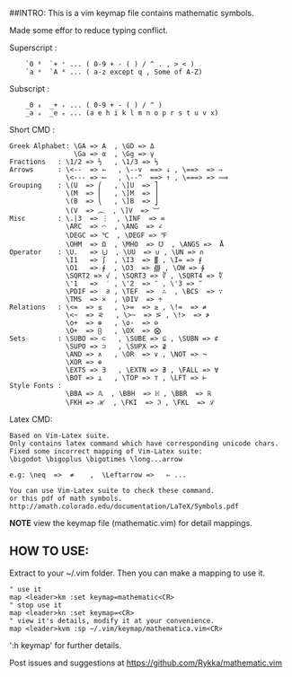 ##INTRO:
This is a vim keymap file contains mathematic symbols.

Made some effor to reduce typing conflict.

Superscript :

        `0 ⁰  `+ ⁺ ... ( 0-9 + - ( ) / ^ . , > < )
        `a ᵃ  `A ᴬ ... ( a-z except q , Some of A-Z)

Subscript   :

        _0 ₀  _+ ₊ ... ( 0-9 + - ( ) / ^ )
        _a ₐ  _e ₑ ... (a e h i k l m n o p r s t u v x)


Short CMD  : 

    Greek Alphabet: \GA => Α  , \GD => Δ
                    \Ga => α  , \Gg => γ 
    Fractions   : \1/2 => ½   , \1/3 => ⅓
    Arrows      : \<--  => ←   , \--v  ==> ↓ , \==>  => ⇒   
                  \<--- => ⟵   , \--^  ==> ↑ , \===> => ⟹
    Grouping    : \(U  => ⎛   , \]U  => ⎤  
                  \(M  => ⎜   , \]M  => ⎥ 
                  \(B  => ⎝   , \]B  => ⎦ 
                  \(V  => ︵  , \]V  => ︺
    Misc        : \.|3  => ⋮  , \INF  => ∞
                  \ARC  => ⌒  , \ANG  => ∠
                  \DEGC => ℃  , \DEGF => ℉
                  \OHM  => Ω  , \MHO  => ℧  , \ANGS =>  Å
    Operator    : \U.   => ⨃  , \UU  => ∪ , \UN => ∩
                  \I1   => ∫  , \I3  => ∭ , \I= => ⨎
                  \O1   => ∮  , \O3  => ∰ , \OW => ∳
                  \SQRT2 => √ , \SQRT3 => ∛ , \SQRT4 => ∜
                  \'1   =>  ′ , \'2  => ″ , \'3 => ‴
                  \PDIF =>  ∂ , \TEF  =>  ∴  , \BCS  => ∵
                  \TMS  => ×  , \DIV  => ÷
    Relations   : \<=  => ≤   , \>=  => ≥ , \!=  => ≠
                  \<~  => ⪝   , \>~  => ⪞ , \!>  => ≯
                  \o+  => ⊕   , \o-  => ⊖
                  \O+  => ⨀   , \OX  => ⨂
    Sets        : \SUBO => ⊂   , \SUBE => ⊆ , \SUBN => ⊄
                  \SUPO => ⊃   , \SUPX => ⊉
                  \AND => ∧   , \OR  => ∨ , \NOT => ¬
                  \XOR => ⊕
                  \EXTS => ∃   , \EXTN => ∄ , \FALL => ∀
                  \BOT => ⊥   , \TOP => ⊤ , \LFT => ⊢
    Style Fonts : 
                  \BBA => 𝔸  , \BBH  => ℍ , \BBR  => ℝ
                  \FKH => ℋ  , \FKI  => ℑ , \FKL  => ℒ

Latex CMD:

    Based on Vim-Latex suite.
    Only contains latex command which have corresponding unicode chars.
    Fixed some incorrect mapping of Vim-Latex suite:
    \bigodot \bigoplus \bigotimes \long...arrow

    e.g: \neq  =>  ≠    ,  \Leftarrow =>   ⇐ ...

    You can use Vim-Latex suite to check these command.
    or this pdf of math symbols.
    http://amath.colorado.edu/documentation/LaTeX/Symbols.pdf 

**NOTE** view the keymap file (mathematic.vim) for detail mappings.

## HOW TO USE:

Extract to your ~/.vim folder.
Then you can make a mapping to use it.
   
    " use it
    map <leader>km :set keymap=mathematic<CR>
    " stop use it
    map <leader>kn :set keymap=<CR>
    " view it's details, modify it at your convenience.
    map <leader>kvm :sp ~/.vim/keymap/mathematica.vim<CR>

':h keymap' for further details.

Post issues and suggestions at https://github.com/Rykka/mathematic.vim

